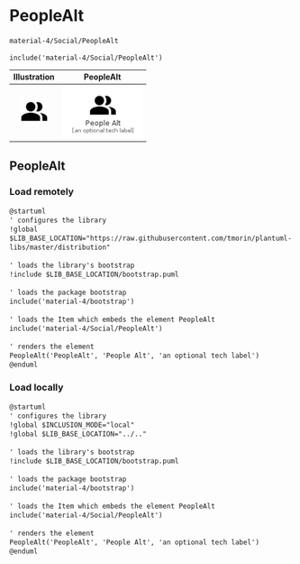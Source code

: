 # PeopleAlt


```text
material-4/Social/PeopleAlt
```

```text
include('material-4/Social/PeopleAlt')
```



| Illustration | PeopleAlt |
| :---: | :---: |
| ![illustration for Illustration](../../material-4/Social/PeopleAlt.png) | ![illustration for PeopleAlt](../../material-4/Social/PeopleAlt.Local.png) |




## PeopleAlt

### Load remotely
```plantuml
@startuml
' configures the library
!global $LIB_BASE_LOCATION="https://raw.githubusercontent.com/tmorin/plantuml-libs/master/distribution"

' loads the library's bootstrap
!include $LIB_BASE_LOCATION/bootstrap.puml

' loads the package bootstrap
include('material-4/bootstrap')

' loads the Item which embeds the element PeopleAlt
include('material-4/Social/PeopleAlt')

' renders the element
PeopleAlt('PeopleAlt', 'People Alt', 'an optional tech label')
@enduml
```

### Load locally
```plantuml
@startuml
' configures the library
!global $INCLUSION_MODE="local"
!global $LIB_BASE_LOCATION="../.."

' loads the library's bootstrap
!include $LIB_BASE_LOCATION/bootstrap.puml

' loads the package bootstrap
include('material-4/bootstrap')

' loads the Item which embeds the element PeopleAlt
include('material-4/Social/PeopleAlt')

' renders the element
PeopleAlt('PeopleAlt', 'People Alt', 'an optional tech label')
@enduml
```

